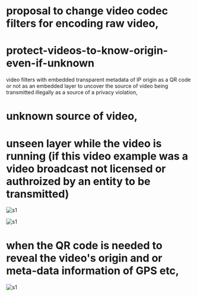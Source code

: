 # proposal to change video codec filters for encoding raw video,

# protect-videos-to-know-origin-even-if-unknown

video filters with embedded transparent metadata of IP origin as a QR code or not as an embedded layer to uncover the source of video being transmitted illegally as a source of a privacy violation,

# unknown source of video,

# unseen layer while the video is running (if this video example was a video broadcast not licensed or authroized by an entity to be transmitted)

![s1](https://github.com/c4pt000/webcam-videos-and-static-photo-to-know-origin-even-if-unknown/blob/main/video.gif?raw=true)

![s1](https://github.com/c4pt000/webcam-videos-and-static-photo-to-know-origin-even-if-unknown/blob/main/vokoscreenNG-2021-07-26_08-54-05.gif)

# when the QR code is needed to reveal the video's origin and or meta-data information of GPS etc,

![s1](https://github.com/c4pt000/webcam-videos-and-static-photo-to-know-origin-even-if-unknown/blob/main/earth-cam-video.png?raw=true)
